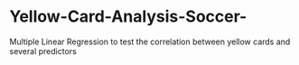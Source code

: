 # Yellow-Card-Analysis-Soccer-
Multiple Linear Regression to test the correlation between yellow cards  and several predictors 
